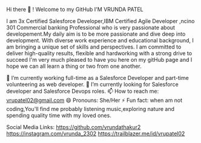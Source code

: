 
Hi there 👋 !  Welcome to my GitHub
I'M VRUNDA PATEL

I am 3x Certified Salesforce  Developer,IBM Certified Agile Developer ,ncino 301 Commercial banking Professional who is very passionate about  developement.My daily aim is to be more passionate and dive deep into development. With diverse work experience and educational background, I am bringing a unique set of skills and perspectives. I am committed to deliver high-quality results, flexible and hardworking with a strong drive to succeed I'm very much pleased to have you here on my gitHub page and I hope we can all learn a thing or two from one another.

🔭 I’m currently working full-time as a Salesforce Developer and part-time volunteering as web developer.
👯 I’m currently looking for Salesforce developer and Salesforce Devops roles.
📫 How to reach me: vrupatel02@gmail.com
😄 Pronouns: She/Her
⚡ Fun fact: when am not coding,You'll find me  probably listening music,exploring nature and spending quality time with my loved ones.

Social Media Links:
https://github.com/vrundathakur2
https://instagram.com/vrunda_2302
https://trailblazer.me/id/vrupatel02



